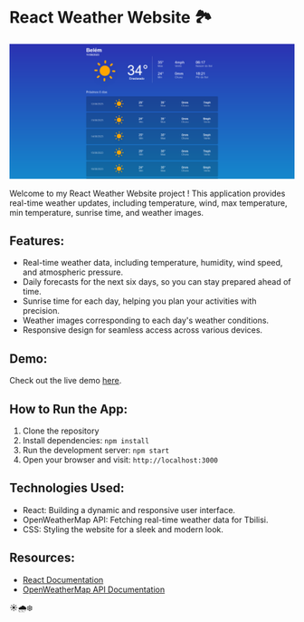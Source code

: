 # React Weather Website  🏞️


![Print da aplicação](https://raw.githubusercontent.com/cleisoncarlos/Weather/main/print.png)


Welcome to my React Weather Website project ! This application provides real-time weather updates, including temperature, wind, max temperature, min temperature, sunrise time, and weather images.

## Features:
- Real-time weather data, including temperature, humidity, wind speed, and atmospheric pressure.
- Daily forecasts for the next six days, so you can stay prepared ahead of time.
- Sunrise time for each day, helping you plan your activities with precision.
- Weather images corresponding to each day's weather conditions.
- Responsive design for seamless access across various devices.

## Demo:
Check out the live demo [here]([https:///](https://weather-ten-zeta.vercel.app/)).


## How to Run the App:
1. Clone the repository
2. Install dependencies: `npm install`
3. Run the development server: `npm start`
4. Open your browser and visit: `http://localhost:3000`

## Technologies Used:
- React: Building a dynamic and responsive user interface.
- OpenWeatherMap API: Fetching real-time weather data for Tbilisi.
- CSS: Styling the website for a sleek and modern look.

## Resources:
- [React Documentation](https://reactjs.org/docs)
- [OpenWeatherMap API Documentation](https://openweathermap.org/api)

 ☀️🌧️❄️
